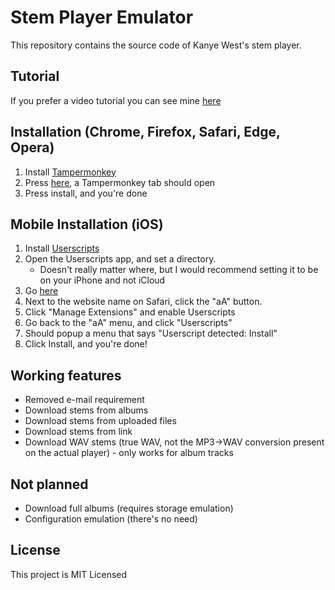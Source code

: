 # Stem Player Emulator

This repository contains the source code of Kanye West's stem player.

## Tutorial

If you prefer a video tutorial you can see mine [here]( )

## Installation (Chrome, Firefox, Safari, Edge, Opera)

1. Install [Tampermonkey](https://www.tampermonkey.net/)
2. Press [here](https://github.com/krystalgamer/stem-player-emulator/raw/master/stem_emulator.user.js), a Tampermonkey tab should open
3. Press install, and you're done

## Mobile Installation (iOS)
1. Install [Userscripts](https://apps.apple.com/us/app/userscripts/id1463298887)
1. Open the Userscripts app, and set a directory.
    - Doesn't really matter where, but I would recommend setting it to be on your iPhone and not iCloud
1. Go [here](https://github.com/krystalgamer/stem-player-emulator/raw/master/stem_emulator.user.js)
1. Next to the website name on Safari, click the "aA" button.
1. Click "Manage Extensions" and enable Userscripts
1. Go back to the "aA" menu, and click "Userscripts"
1. Should popup a menu that says "Userscript detected: Install"
1. Click Install, and you're done!


## Working features

- Removed e-mail requirement
- Download stems from albums
- Download stems from uploaded files
- Download stems from link
- Download WAV stems (true WAV, not the MP3->WAV conversion present on the actual player) - only works for album tracks

## Not planned

- Download full albums (requires storage emulation)
- Configuration emulation (there's no need)

## License

This project is MIT Licensed
